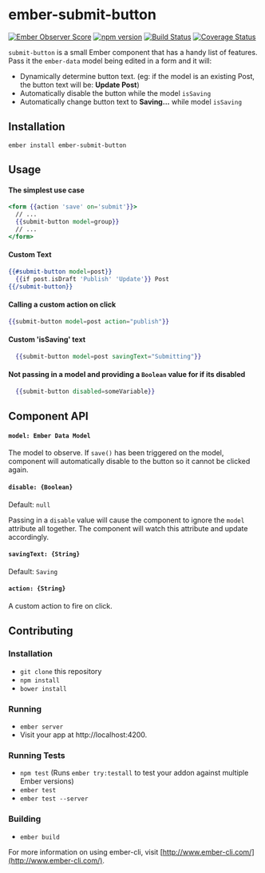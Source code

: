 # ember-submit-button

[![Ember Observer Score](https://emberobserver.com/badges/ember-submit-button.svg)](https://emberobserver.com/addons/ember-submit-button) [![npm version](https://badge.fury.io/js/ember-submit-button.svg)](https://badge.fury.io/js/ember-submit-button) [![Build Status](https://travis-ci.org/mattmcmanus/ember-submit-button.svg?branch=master)](https://travis-ci.org/mattmcmanus/ember-submit-button) [![Coverage Status](https://coveralls.io/repos/github/mattmcmanus/ember-submit-button/badge.svg?branch=master)](https://coveralls.io/github/mattmcmanus/ember-submit-button?branch=master)


`submit-button` is a small Ember component that has a handy list of features. Pass it the `ember-data` model being edited in a form and it will:

* Dynamically determine button text. (eg: if the model is an existing Post, the button text will be: **Update Post**)
* Automatically disable the button while the model `isSaving`
* Automatically change button text to **Saving...** while model `isSaving`

## Installation

```
ember install ember-submit-button
```

## Usage

#### The simplest use case
```hbs
<form {{action 'save' on='submit'}}>
  // ...
  {{submit-button model=group}}
  // ...
</form>
```

#### Custom Text
```hbs
{{#submit-button model=post}}
  {{if post.isDraft 'Publish' 'Update'}} Post
{{/submit-button}}
```

#### Calling a custom action on click
```hbs
{{submit-button model=post action="publish"}}
```

#### Custom 'isSaving' text
```hbs
  {{submit-button model=post savingText="Submitting"}}
```

#### Not passing in a model and providing a `Boolean` value for if its disabled
```hbs
  {{submit-button disabled=someVariable}}
```

## Component API

#### `model: Ember Data Model`

The model to observe. If `save()` has been triggered on the model, component will automatically disable to the button so it cannot be clicked again.

#### `disable: {Boolean}`

Default: `null`

Passing in a `disable` value will cause the component to ignore the `model` attribute all together. The component will watch this attribute and update accordingly.

#### `savingText: {String}`

Default: `Saving`

#### `action: {String}`

A custom action to fire on click.

## Contributing

### Installation

* `git clone` this repository
* `npm install`
* `bower install`

### Running

* `ember server`
* Visit your app at http://localhost:4200.

### Running Tests

* `npm test` (Runs `ember try:testall` to test your addon against multiple Ember versions)
* `ember test`
* `ember test --server`

### Building

* `ember build`

For more information on using ember-cli, visit [http://www.ember-cli.com/](http://www.ember-cli.com/).
